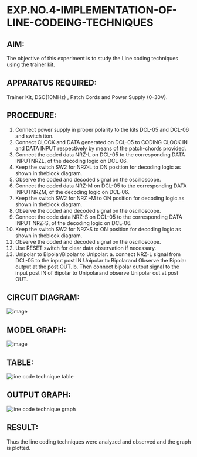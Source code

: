 # EXP.NO.4-IMPLEMENTATION-OF-LINE-CODEING-TECHNIQUES

## AIM:
 The objective of this experiment is to study the Line coding techniques using the trainer kit.
 
## APPARATUS REQUIRED:
Trainer Kit, DSO(10MHz) , Patch Cords and Power Supply (0-30V).

## PROCEDURE:
1.	Connect power supply in proper polarity to the kits DCL-05 and DCL-06 and switch iton.
2.	Connect CLOCK and DATA generated on DCL-05 to CODING CLOCK IN and DATA INPUT respectively by means of the patch-chords provided.
3.	Connect the coded data NRZ-L on DCL-05 to the corresponding DATA INPUTNRZL, of the decoding logic on DCL-06.	
4.	Keep the switch SW2 for NRZ-L to ON position for decoding logic as shown in theblock diagram.	
5.	Observe the coded and decoded signal on the oscilloscope.	
6.	Connect the coded data NRZ-M on DCL-05 to the corresponding DATA INPUTNRZM, of the decoding logic on DCL-06.	
7.	Keep the switch SW2 for NRZ –M to ON position for decoding logic as shown in theblock diagram.
8.	Observe the coded and decoded signal on the oscilloscope.   
9.	Connect the code data NRZ-S on DCL-05 to the corresponding DATA INPUT NRZ-S, of the decoding logic on DCL-06.
10.	Keep the switch SW2 for NRZ-S to ON position for decoding logic as shown in theblock diagram.	
11.	Observe the coded and decoded signal on the oscilloscope. 
12.	Use RESET switch for clear data observation if necessary.	
13. Unipolar to Bipolar/Bipolar to Unipolar:
    a. connect NRZ-L signal from DCL-05 to the input post IN Unipolar to Bipolarand Observe the Bipolar output at the post OUT.
    b. Then connect bipolar output signal to the input post IN of Bipolar to Unipolarand observe Unipolar out at post OUT.
    
## CIRCUIT DIAGRAM:
![image](https://github.com/user-attachments/assets/535b62ba-7eee-4e09-be90-88e07cfd35a1)

## MODEL GRAPH:
![image](https://github.com/user-attachments/assets/471c76c3-603f-432b-9b65-1ad080a1c947)

## TABLE:
![line code technique table](https://github.com/user-attachments/assets/eac8972d-2ffb-4212-a659-6261316f3f36)

## OUTPUT GRAPH:
![line code technique graph](https://github.com/user-attachments/assets/30aa0036-756c-47d2-9732-334788c0c1a7)

## RESULT: 
Thus the line coding techniques were analyzed and observed and the graph is plotted. 
